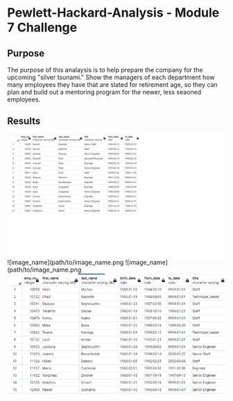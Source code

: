 # Pewlett-Hackard-Analysis - Module 7 Challenge

## Purpose

The purpose of this analaysis is to help prepare the company for the upcoming "silver tsunami."  Show the managers of each department how many employees they have that are slated for retirement age, so they can plan and build out a mentoring program for the newer, less seaoned employees.  

## Results
![Retirment_Titles.png](https://github.com/Normanfamdamly/Pewlett-Hackard-Analysis/blob/main/Retirment_Titles.png)
![image_name](path/to/image_name.png
![image_name](path/to/image_name.png
![Mentorship.png](https://github.com/Normanfamdamly/Pewlett-Hackard-Analysis/blob/main/Mentorship.png)
